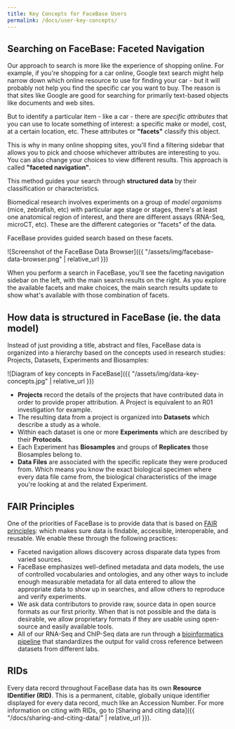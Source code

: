 ```yaml
---
title: Key Concepts for FaceBase Users
permalink: /docs/user-key-concepts/
---
```


## Searching on FaceBase: Faceted Navigation

Our approach to search is more like the experience of shopping online. For example, if you're shopping for a car online, Google text search might help narrow down which online resource to use for finding your car - but it will probably not help you find the specific car you want to buy. The reason is that sites like Google are good for searching for primarily text-based objects like documents and web sites.

But to identify a particular item - like a car - there are *specific attributes* that you can use to locate something of interest: a specific make or model, cost, at a certain location, etc. These attributes or **"facets"** classify this object.

This is why in many online shopping sites, you'll find a filtering sidebar that allows you to pick and choose whichever attributes are interesting to you. You can also change your choices to view different results. This approach is called **"faceted navigation"**.

This method guides your search through **structured data** by their classification  or characteristics.

Biomedical research involves experiments on a group of *model organisms* (mice, zebrafish, etc) with particular age stage or stages, there's at least one anatomical region of interest, and there are different assays (RNA-Seq, microCT, etc). These are the different categories or "facets" of the data.

FaceBase provides guided search based on these facets.

![Screenshot of the FaceBase Data Browser]({{ "/assets/img/facebase-data-browser.png" | relative_url }})

When you perform a search in FaceBase, you'll see the faceting navigation sidebar on the left, with the main search results on the right. As you explore the available facets and make choices, the main search results update to show what's available with those combination of facets.

## How data is structured in FaceBase (ie. the data model)

Instead of just providing a title, abstract and files, FaceBase data is organized into a hierarchy based on the concepts used in research studies: Projects, Datasets, Experiments and Biosamples:

![Diagram of key concepts in FaceBase]({{ "/assets/img/data-key-concepts.jpg" | relative_url }})

* **Projects** record the details of the projects that have contributed data in order to provide proper attribution. A Project is equivalent to an R01 investigation for example.
* The resulting data from a project is organized into **Datasets** which describe a study as a whole.
* Within each dataset is one or more **Experiments** which are described by their **Protocols**.
* Each Experiment has **Biosamples** and groups of **Replicates** those Biosamples belong to.
* **Data Files** are associated with the specific replicate they were produced from. Which means you know the exact biological specimen where every data file came from, the biological characteristics of the image you're looking at and the related Experiment.

## FAIR Principles

One of the priorities of FaceBase is to provide data that is based on [FAIR principles](https://www.go-fair.org/fair-principles/): which makes sure data is findable, accessible, interoperable, and reusable. We enable these through the following practices:

* Faceted navigation allows discovery across disparate data types from varied sources.
* FaceBase emphasizes well-defined metadata and data models, the use of controlled vocabularies and ontologies, and any other ways to include enough measurable metadata for all data entered to allow the appropriate data to show up in searches, and allow others to reproduce and verify experiments.
* We ask data contributors to provide raw, source data in open source formats as our first priority. When that is not possible and the data is desirable, we allow proprietary formats if they are usable using open-source and easily available tools.
* All of our RNA-Seq and ChIP-Seq data are run through a [bioinformatics pipeline](https://github.com/informatics-isi-edu/facebase-curation/wiki/FaceBase-Bioinformatics-Pipeline-v1.0) that standardizes the output for valid cross reference between datasets from different labs.

## RIDs

Every data record throughout FaceBase data has its own **Resource IDentifier (RID)**. This is a permanent, citable, globally unique identifier displayed for every data record, much like an Accession Number. For more information on citing with RIDs, go to [Sharing and citing data]({{ "/docs/sharing-and-citing-data/" | relative_url }}).
